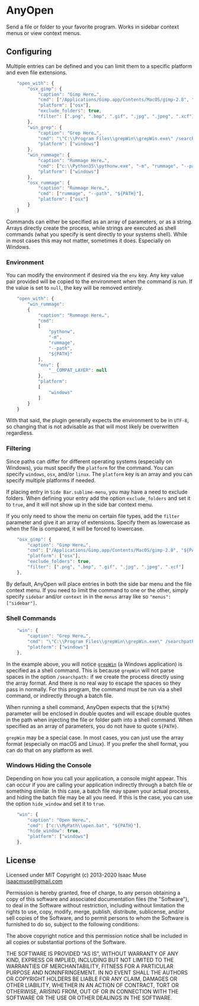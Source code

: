 # AnyOpen

Send a file or folder to your favorite program. Works in sidebar context menus or view context menus.

## Configuring

Multiple entries can be defined and you can limit them to a specific platform and even file extensions.

```js
    "open_with": {
        "osx_gimp": {
            "caption": "Gimp Here…",
            "cmd": ["/Applications/Gimp.app/Contents/MacOS/gimp-2.8", "${PATH}"],
            "platform": ["osx"],
            "exclude_folders": true,
            "filter": [".png", ".bmp", ".gif", ".jpg", ".jpeg", ".xcf"]
        },
        "win_grep": {
            "caption": "Grep Here…",
            "cmd": "\"C:\\Program Files\\grepWin\\grepWin.exe\" /searchpath:\"${PATH}\"",
            "platform": ["windows"]
        },
        "win_rummage": {
            "caption": "Rummage Here…",
            "cmd": ["c:\\Python35\\pythonw.exe", "-m", "rummage", "--path", "${PATH}"],
            "platform": ["windows"]
        },
        "osx_rummage": {
            "caption": "Rummage Here…",
            "cmd": ["rummage", "--path", "${PATH}"],
            "platform": ["osx"]
        }
    }
```

Commands can either be specified as an array of parameters, or as a string. Arrays directly create the process, while
strings are executed as shell commands (what you specify is sent directly to your systems shell). While in most cases
this may not matter, sometimes it does. Especially on Windows.

### Environment

You can modify the environment if desired via the `env` key. Any key value pair provided will be copied to the
environment when the command is run. If the value is set to `null`, the key will be removed entirely.

```js
    "open_with": {
        "win_rummage":
        {
            "caption": "Rummage Here…",
            "cmd":
            [
                "pythonw",
                "-m",
                "rummage",
                "--path",
                "${PATH}"
            ],
            "env": {
                "__COMPAT_LAYER": null
            },
            "platform":
            [
                "windows"
            ]
        }
    }
```

With that said, the plugin generally expects the environment to be in `UTF-8`, so changing that is not advisable as that
will most likely be overwritten regardless.

### Filtering

Since paths can differ for different operating systems (especially on Windows), you must specify the `platform` for the
command.  You can specify `windows`, `osx`, and/or `linux`. The `platform` key is an array and you can specify multiple
platforms if needed.

If placing entry in `Side Bar.sublime-menu`, you may have a need to exclude folders.  When defining your entry add the
option `exclude_folders` and set it to `true`, and it will not show up in the side bar context menu.

If you only need to show the menu on certain file types, add the `filter` parameter and give it an array of extensions.
Specify them as lowercase as when the file is compared, it will be forced to lowercase.


```js
    "osx_gimp": {
        "caption": "Gimp Here…",
        "cmd": ["/Applications/Gimp.app/Contents/MacOS/gimp-2.8", "${PATH}"],
        "platform": ["osx"],
        "exclude_folders": true,
        "filter": [".png", ".bmp", ".gif", ".jpg", ".jpeg", ".xcf"]
    },
```

By default, AnyOpen will place entries in both the side bar menu and the file context menu.  If you need to limit the
command to one or the other, simply specify `sidebar` and/or `context` in in the `menus` array like so
`"menus": ["sidebar"]`.

### Shell Commands

```js
    "win": {
        "caption": "Grep Here…",
        "cmd": "\"C:\\Program Files\\grepWin\\grepWin.exe\" /searchpath:\"${PATH}\"",
        "platform": ["windows"]
    },
```

In the example above, you will notice [`grepWin`](http://stefanstools.sourceforge.net/grepWin.html) (a Windows
application) is specified as a shell command. This is because `grepWin` will not parse spaces in the option
`/searchpath:` if we create the process directly using the array format. And there is no real way to escape the spaces
so they pass in normally. For this program, the command must be run via a shell command, or indirectly through a batch
file.

When running a shell command, AnyOpen expects that the `${PATH}` parameter will be enclosed in double quotes and will
    escape double quotes in the path when injecting the file or folder path into a shell command. When specified as an
    array of parameters, you do not have to quote `${PATH}`.

`grepWin` may be a special case. In most cases, you can just use the array format (especially on macOS and Linux).  If
you prefer the shell format, you can do that on any platform as well.

### Windows Hiding the Console

Depending on how you call your application, a console might appear. This can occur if you are calling your application
indirectly through a batch file or something similar. In this case, a batch file may spawn your actual process, and
hiding the batch file may be all you need. If this is the case, you can use the option `hide_window` and set it to
`true`.

```js
    "win": {
        "caption": "Open Here…",
        "cmd": ["c:\\MyPath\\open.bat", "${PATH}"],
        "hide_window": true,
        "platform": ["windows"]
    },
```

## License

Licensed under MIT
Copyright (c) 2013-2020 Isaac Muse <isaacmuse@gmail.com>

Permission is hereby granted, free of charge, to any person obtaining a copy of this software and associated
documentation files (the "Software"), to deal in the Software without restriction, including without limitation the
rights to use, copy, modify, merge, publish, distribute, sublicense, and/or sell copies of the Software, and to permit
persons to whom the Software is furnished to do so, subject to the following conditions:

The above copyright notice and this permission notice shall be included in all copies or substantial portions of the
Software.

THE SOFTWARE IS PROVIDED "AS IS", WITHOUT WARRANTY OF ANY KIND, EXPRESS OR IMPLIED, INCLUDING BUT NOT LIMITED TO THE
WARRANTIES OF MERCHANTABILITY, FITNESS FOR A PARTICULAR PURPOSE AND NONINFRINGEMENT. IN NO EVENT SHALL THE AUTHORS OR
COPYRIGHT HOLDERS BE LIABLE FOR ANY CLAIM, DAMAGES OR OTHER LIABILITY, WHETHER IN AN ACTION OF CONTRACT, TORT OR
OTHERWISE, ARISING FROM, OUT OF OR IN CONNECTION WITH THE SOFTWARE OR THE USE OR OTHER DEALINGS IN THE SOFTWARE.
